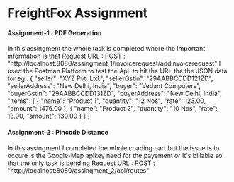 # FreightFox Assignment

<h4> Assignment-1 : PDF Generation </h4>
        In this assingment the whole task is completed where the important information is that 
        Request URL : POST : "http://localhost:8080/assingment_1/invoicerequest/addinvoicerequest"
        I used the Postman Platform to test the Api.
        to hit the URL the the JSON data 
        for eg :  
                    {
                        "seller": "XYZ Pvt. Ltd.",
                        "sellerGstin": "29AABBCCDD121ZD",
                        "sellerAddress": "New Delhi, India",
                        "buyer": "Vedant Computers",
                        "buyerGstin": "29AABBCCDD131ZD",
                        "buyerAddress": "New Delhi, India",
                        "items": [
                                    {
                                    "name": "Product 1",
                                    "quantity": "12 Nos",
                                    "rate": 123.00,
                                    "amount": 1476.00
                                    },
                                    {
                                    "name": "Product 2",
                                    "quantity": "10 Nos",
                                    "rate": 13.00,
                                    "amount": 130.00
                                    }
                                ]
                    }

<h4> Assignment-2 : Pincode Distance </h4>
        In this assingment I completed the whole coading part but the issue is to occure is the
        Google-Map apikey need for the payement or it's billable so that the only task is pending
        Request URL : POST : "http://localhost:8080/assingment_2/api/routes"
        